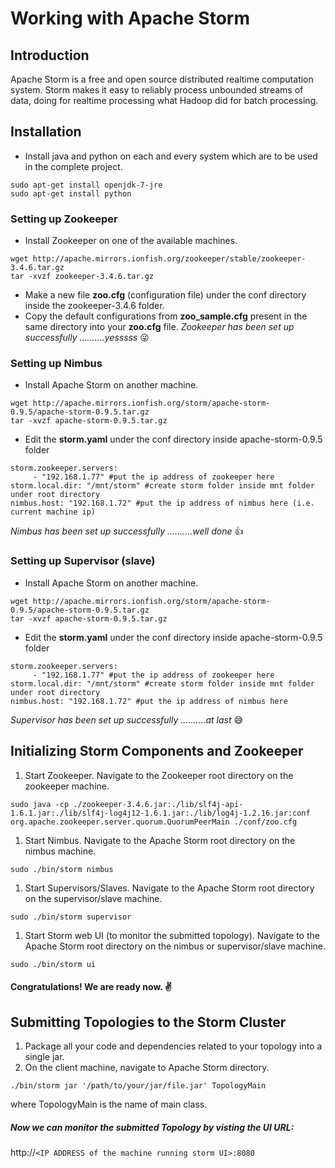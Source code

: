 # Working with Apache Storm

## Introduction

Apache Storm is a free and open source distributed realtime computation system. Storm makes it easy to reliably process unbounded streams of data, doing for realtime processing what Hadoop did for batch processing.

## Installation

*   Install java and python on each and every system which are to be used in the complete project.

```
sudo apt-get install openjdk-7-jre
sudo apt-get install python

```

### Setting up Zookeeper

*   Install Zookeeper on one of the available machines.

```
wget http://apache.mirrors.ionfish.org/zookeeper/stable/zookeeper-3.4.6.tar.gz
tar -xvzf zookeeper-3.4.6.tar.gz

```

*   Make a new file **zoo.cfg** (configuration file) under the conf directory inside the zookeeper-3.4.6 folder.
*   Copy the default configurations from **zoo_sample.cfg** present in the same directory into your **zoo.cfg** file.
     _Zookeeper has been set up successfully ..........yesssss_ :stuck_out_tongue_winking_eye:

### Setting up Nimbus

*   Install Apache Storm on another machine.

```
wget http://apache.mirrors.ionfish.org/storm/apache-storm-0.9.5/apache-storm-0.9.5.tar.gz
tar -xvzf apache-storm-0.9.5.tar.gz

```

*   Edit the **storm.yaml** under the conf directory inside apache-storm-0.9.5 folder

```
storm.zookeeper.servers:
     - "192.168.1.77" #put the ip address of zookeeper here
storm.local.dir: "/mnt/storm" #create storm folder inside mnt folder under root directory
nimbus.host: "192.168.1.72" #put the ip address of nimbus here (i.e. current machine ip)

```

_Nimbus has been set up successfully ..........well done_ :thumbsup:

### Setting up Supervisor (slave)

*   Install Apache Storm on another machine.

```
wget http://apache.mirrors.ionfish.org/storm/apache-storm-0.9.5/apache-storm-0.9.5.tar.gz
tar -xvzf apache-storm-0.9.5.tar.gz

```

*   Edit the **storm.yaml** under the conf directory inside apache-storm-0.9.5 folder

```
storm.zookeeper.servers:
     - "192.168.1.77" #put the ip address of zookeeper here
storm.local.dir: "/mnt/storm" #create storm folder inside mnt folder under root directory
nimbus.host: "192.168.1.72" #put the ip address of nimbus here

```

_Supervisor has been set up successfully ..........at last_ :sweat_smile:

## Initializing Storm Components and Zookeeper

1.  Start Zookeeper.
     Navigate to the Zookeeper root directory on the zookeeper machine.

```
sudo java -cp ./zookeeper-3.4.6.jar:./lib/slf4j-api-1.6.1.jar:./lib/slf4j-log4j12-1.6.1.jar:./lib/log4j-1.2.16.jar:conf  org.apache.zookeeper.server.quorum.QuorumPeerMain ./conf/zoo.cfg

```

1.  Start Nimbus.
     Navigate to the Apache Storm root directory on the nimbus machine.

```
sudo ./bin/storm nimbus

```

1.  Start Supervisors/Slaves.
     Navigate to the Apache Storm root directory on the supervisor/slave machine.

```
sudo ./bin/storm supervisor

```

1.  Start Storm web UI (to monitor the submitted topology).
     Navigate to the Apache Storm root directory on the nimbus or supervisor/slave machine.

```
sudo ./bin/storm ui

```

#### Congratulations! We are ready now. :v:

## Submitting Topologies to the Storm Cluster

1.  Package all your code and dependencies related to your topology into a single jar.
2.  On the client machine, navigate to Apache Storm directory.

```
./bin/storm jar '/path/to/your/jar/file.jar' TopologyMain

```

where TopologyMain is the name of main class.

##### Now we can monitor the submitted Topology by visting the UI URL: <br/>

http://`<IP ADDRESS of the machine running storm UI>:8080`
